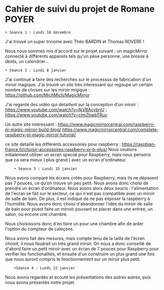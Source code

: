 # Cahier de suivi du projet de Romane POYER 

    • Séance 1 : Lundi 18 décembre

J'ai trouvé un super trinome avec Théo BARDIN et Thomas ROVERE ! 

Nous nous sommes mis d'accord sur le projet suivant : un magicMirror connecté à différents appareils tels qu'un pèse personne, une brosse à dents, un calendrier... 

    • Séance 2 : Lundi 8 janvier 
    
J'ai continué à faire des recherches sur le processus de fabrication d'un miroir magique.
J'ai trouvé un site très interessant qui regoupe un certain nombre de choses sur les miroir migique : https://github.com/MichMich/MagicMirror

J'ai regardé des vidéo qui detaillent sur la conception d'un miroir : https://www.youtube.com/watch?v=fkVBAcvbrjU ; https://www.youtube.com/watch?v=cImZhwbTRuc 

Un autre site intéressant : https://www.magicmirrorcentral.com/raspberry-pi-magic-mirror-build-blog/
https://www.magicmirrorcentral.com/complete-raspberry-pi-magic-mirror-tutorial/

ce site detaille les différents accessoires pour raspberry : https://raspbian-france.fr/choisir-accessoires-raspberry-pi-b-plus/
Nous voulions initialement utiliser un ecran special pour Raspberry, mais nous pensons que ca sera mieux ( plus grand ) avec un ecran d'ordinateur. 

        • Séance 3 : Lundi 15 janvier

Nous avons comparé les écrans créés pour Raspberry, mais ils ne dépasent pas 7 pouces, ce qu'on trouve un peu petit. Nous avons donc choisi de prendre un écran d'ordinateur. 
Nous avons alors deux soucis : l'alimentation de l'ecran se fait sur le secteur, ce qui n'est pas compatible avec un miroir de salle de bain. De plus, il est indiqué de ne pas exposer la raspberry à l'humidité. 
Nous avons donc choisi d'abandonner l'idée du miroir de salle de bain pour plutot faire un mirroir pouvant se placer dans une entrée, un salon, ou encore une chambre. 

Nous choisissons donc d'en faire un pour une chambre afin de arder l'option du compteur de caleçons. 

Nous avons fait des mesures, mais compte tenu de la taille de l'écran choisit, il nous faudrait un très grand miroir. On nous a donc conseillé de d'abord faire un petit miroir avec un écran de 7 pouces pour Raspberry pour verifier les fonctionalités, et ensuite d'un construire un plus grand une fois que nous auront compris le fonctionnement sur un miroir plus petit. 



        •Séance 4 : Lundi 22 janvier 
      
 Nous avons regardés et ecouté les présentations des autres autres, puis nous avons présentés notre projet.
 
 

